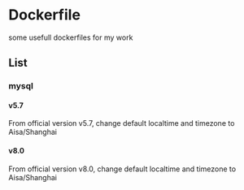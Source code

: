# Dockerfile
some usefull dockerfiles for my work

## List
### mysql
#### v5.7
From official version v5.7, change default localtime and timezone to Aisa/Shanghai
#### v8.0
From official version v8.0, change default localtime and timezone to Aisa/Shanghai